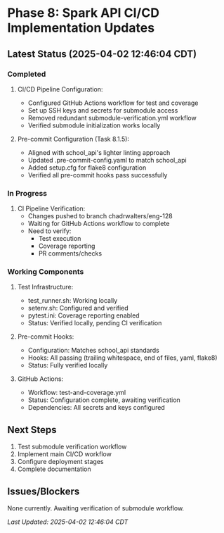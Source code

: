 # Phase 8: Spark API CI/CD Implementation Updates

## Latest Status (2025-04-02 12:46:04 CDT)

### Completed
1. CI/CD Pipeline Configuration:
   - Configured GitHub Actions workflow for test and coverage
   - Set up SSH keys and secrets for submodule access
   - Removed redundant submodule-verification.yml workflow
   - Verified submodule initialization works locally

2. Pre-commit Configuration (Task 8.1.5):
   - Aligned with school_api's lighter linting approach
   - Updated .pre-commit-config.yaml to match school_api
   - Added setup.cfg for flake8 configuration
   - Verified all pre-commit hooks pass successfully

### In Progress
1. CI Pipeline Verification:
   - Changes pushed to branch chadrwalters/eng-128
   - Waiting for GitHub Actions workflow to complete
   - Need to verify:
     - Test execution
     - Coverage reporting
     - PR comments/checks

### Working Components
1. Test Infrastructure:
   - test_runner.sh: Working locally
   - setenv.sh: Configured and verified
   - pytest.ini: Coverage reporting enabled
   - Status: Verified locally, pending CI verification

2. Pre-commit Hooks:
   - Configuration: Matches school_api standards
   - Hooks: All passing (trailing whitespace, end of files, yaml, flake8)
   - Status: Fully verified locally

3. GitHub Actions:
   - Workflow: test-and-coverage.yml
   - Status: Configuration complete, awaiting verification
   - Dependencies: All secrets and keys configured

## Next Steps
1. Test submodule verification workflow
2. Implement main CI/CD workflow
3. Configure deployment stages
4. Complete documentation

## Issues/Blockers
None currently. Awaiting verification of submodule workflow.

_Last Updated: 2025-04-02 12:46:04 CDT_ 